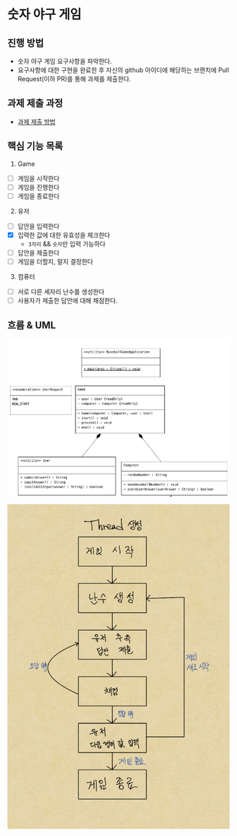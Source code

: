 # 숫자 야구 게임

## 진행 방법

* 숫자 야구 게임 요구사항을 파악한다.
* 요구사항에 대한 구현을 완료한 후 자신의 github 아이디에 해당하는 브랜치에 Pull Request(이하 PR)를 통해 과제를 제출한다.

## 과제 제출 과정

* [과제 제출 방법](https://github.com/next-step/nextstep-docs/tree/master/precourse)

## 핵심 기능 목록

1. Game  

- [ ] 게임을 시작한다  
- [ ] 게임을 진행한다  
- [ ] 게임을 종료한다  

2. 유저  

- [ ] 답안을 입력한다  
- [X] 입력한 값에 대한 유효성을 체크한다  
   + `3자리` && `숫자`만 입력 가능하다
- [ ] 답안을 제출한다  
- [ ] 게임을 더할지, 말지 결정한다  

3. 컴퓨터  

- [ ] 서로 다른 세자리 난수를 생성한다
- [ ] 사용자가 제출한 답안에 대해 채점한다.

## 흐름 & UML

![UML](baseballUML.png)

![베이스볼](baseball_flow.png)

